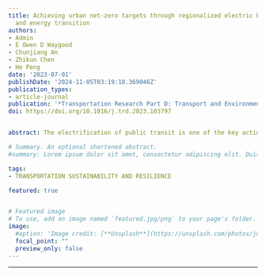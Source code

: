 ```yaml
---
title: Achieving urban net-zero targets through regionalized electric bus penetration
  and energy transition
authors:
- Admin
- E Owen D Waygood
- Chunjiang An
- Zhikun Chen
- He Peng
date: '2023-07-01'
publishDate: '2024-11-05T03:19:18.369046Z'
publication_types:
- article-journal
publication: '*Transportation Research Part D: Transport and Environment*'
doi: https://doi.org/10.1016/j.trd.2023.103797


abstract: The electrification of public transit is one of the key actions in the transportation sector. This study proposed an innovative framework for analyzing the effectiveness and emission reduction potential of electrifying transit policies. The future energy consumption, GHG emissions, and pollutant emissions of bus fleets in representative Canadian cities were analyzed. Under the high oil price scenarios, this study incorporated the upfront infrastructure costs, the social costs of pollution, and the dynamics of carbon prices and fuel prices, allowing for a comprehensive analysis of carbon reduction costs during transition. Compared to the BAU scenarios, the cumulative GHG emissions from 2019 to 2030 of bus fleet in ESD scenarios in Toronto, Montreal, Edmonton, and Halifax had a reduction of 18.7 %, 30.1 %, 21.3 % and 34.6 %, respectively. The findings have implications for the trade-off management of climate policies at the provincial level and can help understand polycentric governance from multiple resource perspectives.

# Summary. An optional shortened abstract.
#summary: Lorem ipsum dolor sit amet, consectetur adipiscing elit. Duis posuere tellus ac convallis placerat. Proin tincidunt magna sed ex sollicitudin condimentum.

tags:
- TRANSPORTATION SUSTAINABILITY AND RESILIENCE

featured: true


# Featured image
# To use, add an image named `featured.jpg/png` to your page's folder. 
image:
  #aption: 'Image credit: [**Unsplash**](https://unsplash.com/photos/jdD8gXaTZsc)'
  focal_point: ""
  preview_only: false
---
```

---
